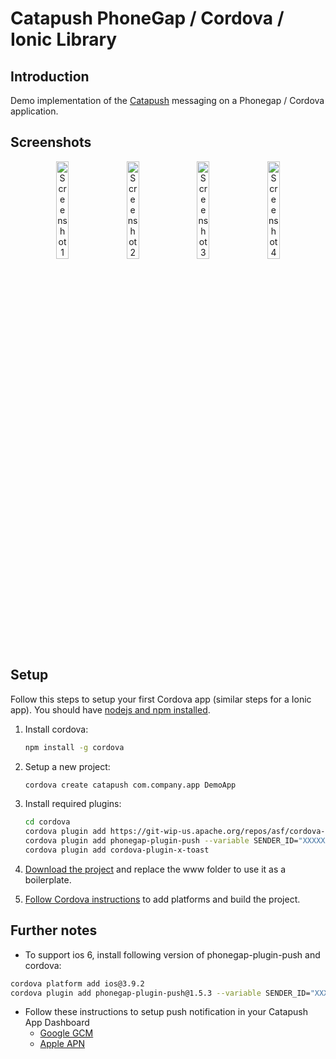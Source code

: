 # Catapush PhoneGap / Cordova / Ionic Library
## Introduction
Demo implementation of the [Catapush](http://www.catapush.com) messaging on a Phonegap / Cordova application.

## Screenshots
<div style="text-align:center">
    <img src="http://cdn.catapush.com/hubfs/images/phonegap/1.jpg" alt="Screenshot 1" width="20%">
    &nbsp;
    <img src="http://cdn.catapush.com/hubfs/images/phonegap/2.jpg" alt="Screenshot 2" width="20%">
    &nbsp;
    <img src="http://cdn.catapush.com/hubfs/images/phonegap/3.jpg" alt="Screenshot 3" width="20%">
    &nbsp;
    <img src="http://cdn.catapush.com/hubfs/images/phonegap/4.jpg" alt="Screenshot 4" width="20%">
</div>

## Setup
Follow this steps to setup your first Cordova app (similar steps for a Ionic app). You should have [nodejs and npm installed](https://nodejs.org/en/download/).

1. Install cordova:
   ```bash
   npm install -g cordova
   ```

2. Setup a new project:
   ```bash
   cordova create catapush com.company.app DemoApp
   ```

3. Install required plugins:
   ```bash
   cd cordova
   cordova plugin add https://git-wip-us.apache.org/repos/asf/cordova-plugin-device.git
   cordova plugin add phonegap-plugin-push --variable SENDER_ID="XXXXXXX"
   cordova plugin add cordova-plugin-x-toast
   ```

4. [Download the project](https://github.com/Catapush/phonegap-demo/archive/master.zip) and replace the www folder to use it as a boilerplate.

5. [Follow Cordova instructions](https://cordova.apache.org/docs/en/latest/guide/cli/index.html) to add platforms and build the project.

## Further notes
* To support ios 6, install following version of phonegap-plugin-push and cordova:
```bash
cordova platform add ios@3.9.2
cordova plugin add phonegap-plugin-push@1.5.3 --variable SENDER_ID="XXXXXXX"
```

* Follow these instructions to setup push notification in your Catapush App Dashboard
  * [Google GCM](http://www.catapush.com/docs-android)
  * [Apple APN](http://www.catapush.com/docs-ios)
